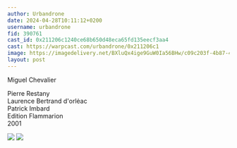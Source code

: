 ```yaml
---
author: Urbandrone 
date: 2024-04-28T10:11:12+0200
username: urbandrone
fid: 390761
cast_id: 0x211206c1240ce68b650d48eca65fd135eecf3aa4
cast: https://warpcast.com/urbandrone/0x211206c1
image: https://imagedelivery.net/BXluQx4ige9GuW0Ia56BHw/c09c203f-4b87-4661-ba26-24d640bcb300/original
layout: post
---
```

Miguel Chevalier   
  
Pierre Restany  
Laurence Bertrand d'orlėac  
Patrick Imbard  
Edition Flammarion  
2001  

![](https://imagedelivery.net/BXluQx4ige9GuW0Ia56BHw/c09c203f-4b87-4661-ba26-24d640bcb300/original)
![](https://imagedelivery.net/BXluQx4ige9GuW0Ia56BHw/a7231a77-d741-4133-a5dc-fd139be69d00/original)